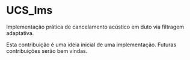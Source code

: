 # UCS_lms
Implementação prática de cancelamento acústico em duto via filtragem adaptativa.

Esta contribuição é uma ideia inicial de uma implementação. Futuras contribuições serão bem vindas.
